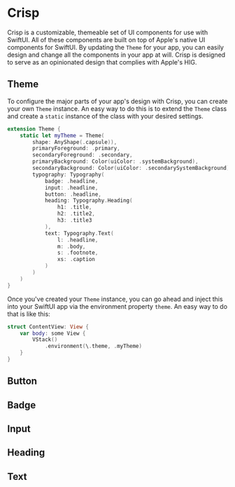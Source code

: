 # Crisp

Crisp is a customizable, themeable set of UI components for use with SwiftUI. All of these components are built on top of Apple's native UI components for SwiftUI. By updating the `Theme` for your app, you can easily design and change all the components in your app at will. Crisp is designed to serve as an opinionated design that complies with Apple's HIG.

## Theme

To configure the major parts of your app's design with Crisp, you can create your own `Theme` instance. An easy way to do this is to extend the `Theme` class and create a `static` instance of the class with your desired settings.

```swift
extension Theme {
    static let myTheme = Theme(
        shape: AnyShape(.capsule)),
        primaryForeground: .primary,
        secondaryForeground: .secondary,
        primaryBackground: Color(uiColor: .systemBackground),
        secondaryBackground: Color(uiColor: .secondarySystemBackground),
        typography: Typography(
            badge: .headline,
            input: .headline,
            button: .headline,
            heading: Typography.Heading(
                h1: .title,
                h2: .title2,
                h3: .title3
            ),
            text: Typography.Text(
                l: .headline,
                m: .body,
                s: .footnote,
                xs: .caption
            )
        )
    )
}
```

Once you've created your `Theme` instance, you can go ahead and inject this into your SwiftUI app via the environment property `theme`. An easy way to do that is like this:

```swift
struct ContentView: View {
    var body: some View {
		VStack()
			.environment(\.theme, .myTheme)
	}
}
```

## Button

## Badge

## Input

## Heading

## Text
